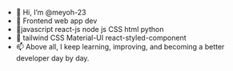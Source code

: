 - 👋 Hi, I’m @meyoh-23
- 👀 Frontend web app dev
- 🌱javascript react-js node js CSS html python
- 💞️ tailwind CSS Material-UI react-styled-component
- 📫 Above all, I keep learning, improving, and becoming a  better developer day by day.

<!---
meyoh-23/meyoh-23 is a ✨ special ✨ repository because its `README.md` (this file) appears on your GitHub profile.
You can click the Preview link to take a look at your changes.
--->
